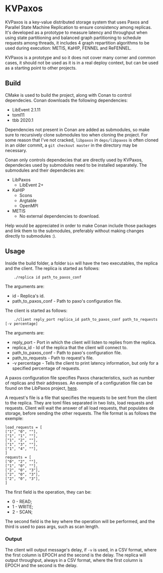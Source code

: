 # KVPaxos

KVPaxos is a key-value distributed storage system that uses Paxos and Parallel State Machine Replication to ensure consistency among replicas. It's developed as a prototype to measure latency and throughput when using state partitioning and balanced graph partitioning to schedule requests among threads, it includes 4 graph repartition algorithms to be used during execution: METIS, KaHIP, FENNEL and ReFENNEL.

KVPaxos is a prototype and so it does not cover many corner and common cases, it should not be used as it is in a real deploy context, but can be used as a starting point to other projects.


## Build

CMake is used to build the project, along with Conan to control dependecies. Conan downloads the following dependencies:

* LibEvent 2.1.11
* toml11
* tbb 2020.1

Dependencies not present in Conan are added as submodules, so make sure to recursively clone submodules too when cloning the project. For some reason that I've not cracked, `libpaxos` in `deps/libpaxos` is often cloned in an older commit, a `git checkout master` in the directory may be necessary.

Conan only controls dependecies that are directly used by KVPaxos, dependecies used by submodules need to be installed separately. The submodules and their dependecies are:

* LibPaxos
    * LibEvent 2+
* KaHIP
    * Scons
    * Argtable
    * OpenMPI
* METIS
    * No external dependencies to download.

Help would be appreciated in order to make Conan include those packages and link them to the submodules, preferably without making changes directly to submodules :).

## Usage

Inside the build folder, a folder `bin` will have the two executables, the replica and the client. The replica is started as follows:

```
    ./replica id path_to_paxos_conf
```

The arguments are:
* id - Replica's id.
* path_to_paxos_conf - Path to paxo's configuration file.

The client is started as follows:

```
    ./client reply_port replica_id path_to_paxos_conf path_to_requests [-v percentage]
```

The arguments are:
* reply_port - Port in which the client will listen to replies from the replica.
* replica_id - Id of the replica that the client will connect to.
* path_to_paxos_conf - Path to paxo's configuration file.
* path_to_requests - Path to request's file.
* -v percentage - Tells the client to print latency information, but only for a specified percentage of requests.

A paxos configuration file specifies Paxos characteristics, such as number of replicas and their addresses. An exemple of a configuration file can be found on the LibPaxos project, [here](https://github.com/gabrieltron/libpaxos/blob/master/paxos.conf).

A request's file is a file that specifies the requests to be sent from the client to the replica. They are toml files separated in two lists, load requests and requests. Client will wait the answer of all load requests, that populates de storage, before sending the other requests. The file format is as follows the exemple:

```
load_requests = [
["1", "0", ""],
["1", "1", ""],
["1", "2", ""],
["1", "3", ""],
["1", "4", ""],
]
requests = [
["0", "2", ""],
["1", "0", ""],
["2", "0", "3"],
["2", "0", "3"],
["2", "0", "3"],
]
```
The first field is the operation, they can be:
* 0 - READ;
* 1 - WRITE;
* 2 - SCAN;

The second field is the key where the operation will be performed, and the third is used to pass args, such as scan length.

### Output
The client will output message's delay, if `-v` is used, in a CSV format, where the first column is EPOCH and the second is the delay.
The replica will output throughput, always in a CSV format, where the first column is EPOCH and the second is the delay.
